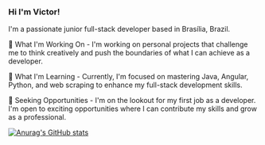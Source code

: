### Hi I'm Victor!

I'm a passionate junior full-stack developer based in Brasília, Brazil.

🔭 What I'm Working On - I'm working on personal projects that challenge me to think creatively and push the boundaries of what I can achieve as a developer.

🌱 What I'm Learning - Currently, I'm focused on mastering Java, Angular, Python, and web scraping to enhance my full-stack development skills.

💼 Seeking Opportunities - I'm on the lookout for my first job as a developer. I'm open to exciting opportunities where I can contribute my skills and grow as a professional.

[![Anurag's GitHub stats](https://github-readme-stats.vercel.app/api?username=victorschmoegel)](https://github.com/anuraghazra/github-readme-stats) 
    
